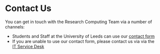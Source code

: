 # Contact Us

You can get in touch with the Research Computing Team via a number of channels:
- Students and Staff at the University of Leeds can use our [contact form](https://it.leeds.ac.uk/it?id=sc_cat_item&sys_id=7587b2530f675f00a82247ece1050eda)
- If you are unable to use our contact form, please contact us via via the [IT Service Desk](https://it.leeds.ac.uk)
